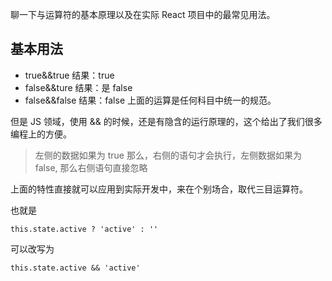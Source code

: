聊一下与运算符的基本原理以及在实际 React 项目中的最常见用法。

## 基本用法

* true&&true 结果：true
* false&&ture 结果：是 false
* false&&false 结果：false
上面的运算是任何科目中统一的规范。

但是 JS 领域，使用 && 的时候，还是有隐含的运行原理的，这个给出了我们很多编程上的方便。

>左侧的数据如果为 true 那么，右侧的语句才会执行，左侧数据如果为 false, 那么右侧语句直接忽略

上面的特性直接就可以应用到实际开发中，来在个别场合，取代三目运算符。

也就是

```
this.state.active ? 'active' : ''
```
可以改写为

```
this.state.active && 'active'
```
